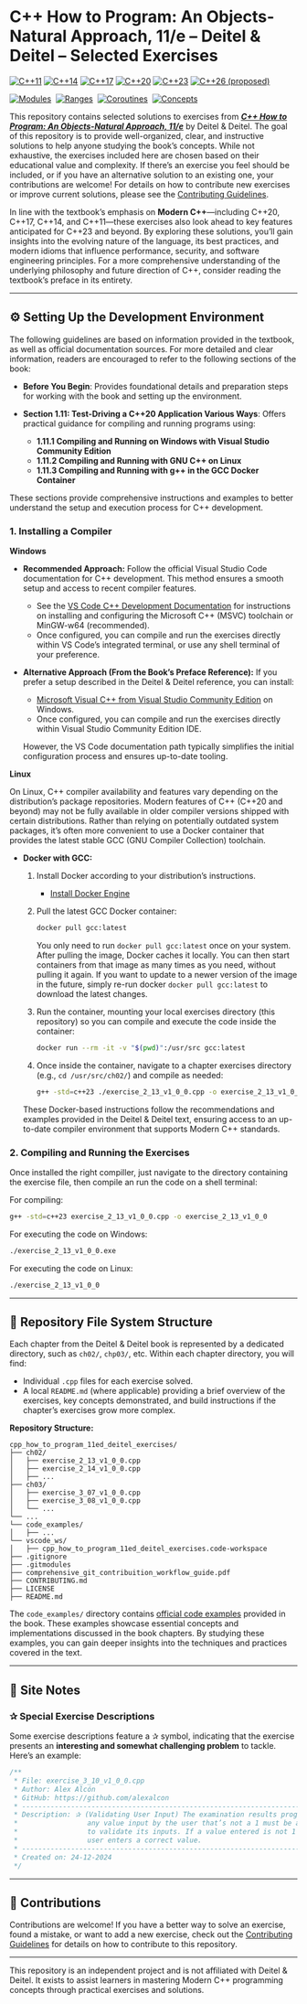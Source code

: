 # C++ How to Program: An Objects-Natural Approach, 11/e – Deitel & Deitel – Selected Exercises

[![C++11](https://img.shields.io/badge/C++-11-blue.svg)](https://en.cppreference.com/w/cpp/language/history#C.2B.2B11_period)
[![C++14](https://img.shields.io/badge/C++-14-blue.svg)](https://en.cppreference.com/w/cpp/language/history#C.2B.2B14_period)
[![C++17](https://img.shields.io/badge/C++-17-blue.svg)](https://en.cppreference.com/w/cpp/language/history#C.2B.2B17_period)
[![C++20](https://img.shields.io/badge/C++-20-blue.svg)](https://en.cppreference.com/w/cpp/language/history#C.2B.2B20_period)
[![C++23](https://img.shields.io/badge/C++-23-informational.svg)](https://en.cppreference.com/w/cpp/23)
[![C++26 (proposed)](https://img.shields.io/badge/C++-26%20(proposed)-lightgrey.svg)](https://isocpp.org/std/status)

[![Modules](https://img.shields.io/badge/Feature-Modules-blue.svg)](https://en.cppreference.com/w/cpp/language/modules)&nbsp;
[![Ranges](https://img.shields.io/badge/Feature-Ranges-green.svg)](https://en.cppreference.com/w/cpp/ranges)&nbsp;
[![Coroutines](https://img.shields.io/badge/Feature-Coroutines-brightgreen.svg)](https://en.cppreference.com/w/cpp/language/coroutines)&nbsp;
[![Concepts](https://img.shields.io/badge/Feature-Concepts-yellow.svg)](https://en.cppreference.com/w/cpp/language/constraints)

This repository contains selected solutions to exercises from [**_C++ How to Program: An Objects-Natural Approach, 11/e_**](https://deitel.com/c-plus-plus-how-to-program-an-objects-natural-approach-11-e/) by Deitel & Deitel. The goal of this repository is to provide well-organized, clear, and instructive solutions to help anyone studying the book’s concepts. While not exhaustive, the exercises included here are chosen based on their educational value and complexity. If there’s an exercise you feel should be included, or if you have an alternative solution to an existing one, your contributions are welcome! For details on how to contribute new exercises or improve current solutions, please see the [Contributing Guidelines](CONTRIBUTING.md).

In line with the textbook’s emphasis on **Modern C++**—including C++20, C++17, C++14, and C++11—these exercises also look ahead to key features anticipated for C++23 and beyond. By exploring these solutions, you’ll gain insights into the evolving nature of the language, its best practices, and modern idioms that influence performance, security, and software engineering principles. For a more comprehensive understanding of the underlying philosophy and future direction of C++, consider reading the textbook’s preface in its entirety.

---

## ⚙️ Setting Up the Development Environment

The following guidelines are based on information provided in the textbook, as well as official documentation sources. For more detailed and clear information, readers are encouraged to refer to the following sections of the book:

- **Before You Begin**: Provides foundational details and preparation steps for working with the book and setting up the environment.
- **Section 1.11: Test-Driving a C++20 Application Various Ways**: Offers practical guidance for compiling and running programs using:

  - **1.11.1 Compiling and Running on Windows with Visual Studio Community Edition**
  - **1.11.2 Compiling and Running with GNU C++ on Linux**
  - **1.11.3 Compiling and Running with g++ in the GCC Docker Container**

These sections provide comprehensive instructions and examples to better understand the setup and execution process for C++ development.

### 1. Installing a Compiler

**Windows**  

- **Recommended Approach:** Follow the official Visual Studio Code documentation for C++ development. This method ensures a smooth setup and access to recent compiler features.  
   - See the [VS Code C++ Development Documentation](https://code.visualstudio.com/docs/languages/cpp) for instructions on installing and configuring the Microsoft C++ (MSVC) toolchain or MinGW-w64 (recommended).  
   - Once configured, you can compile and run the exercises directly within VS Code’s integrated terminal, or use any shell terminal of your preference.

- **Alternative Approach (From the Book’s Preface Reference):** If you prefer a setup described in the Deitel & Deitel reference, you can install:
   - [Microsoft Visual C++ from Visual Studio Community Edition](https://visualstudio.microsoft.com/vs/community/) on Windows.
   - Once configured, you can compile and run the exercises directly within Visual Studio Community Edition IDE.
   
   However, the VS Code documentation path typically simplifies the initial configuration process and ensures up-to-date tooling.

**Linux**  

On Linux, C++ compiler availability and features vary depending on the distribution’s package repositories. Modern features of C++ (C++20 and beyond) may not be fully available in older compiler versions shipped with certain distributions. Rather than relying on potentially outdated system packages, it’s often more convenient to use a Docker container that provides the latest stable GCC (GNU Compiler Collection) toolchain.

- **Docker with GCC:**  
  1. Install Docker according to your distribution’s instructions.  
     - [Install Docker Engine](https://docs.docker.com/engine/install/)
       
  2. Pull the latest GCC Docker container:  
     ```bash
     docker pull gcc:latest
     ```
     You only need to run `docker pull gcc:latest` once on your system. After pulling the image, Docker caches it locally. You can then start containers from that image as many times as you need, without pulling it again. If you want to update to a newer version of the image in the future, simply re-run docker `docker pull gcc:latest` to download the latest changes.

  3. Run the container, mounting your local exercises directory (this repository) so you can compile and execute the code inside the container:
     ```bash
     docker run --rm -it -v "$(pwd)":/usr/src gcc:latest
     ```
  4. Once inside the container, navigate to a chapter exercises directory (e.g., `cd /usr/src/ch02/`) and compile as needed:
     ```bash
     g++ -std=c++23 ./exercise_2_13_v1_0_0.cpp -o exercise_2_13_v1_0_0 
     ```
     
  These Docker-based instructions follow the recommendations and examples provided in the Deitel & Deitel text, ensuring access to an up-to-date compiler environment that supports Modern C++ standards.

### 2. Compiling and Running the Exercises

Once installed the right compiller, just navigate to the directory containing the exercise file, then compile an run the code on a shell terminal:

For compiling:
```bash
g++ -std=c++23 exercise_2_13_v1_0_0.cpp -o exercise_2_13_v1_0_0 
```

For executing the code on Windows:
```bash
./exercise_2_13_v1_0_0.exe
```

For executing the code on Linux:
```bash
./exercise_2_13_v1_0_0
```

---

## 📁 Repository File System Structure

Each chapter from the Deitel & Deitel book is represented by a dedicated directory, such as `ch02/`, `chp03/`, etc. Within each chapter directory, you will find:
  - Individual `.cpp` files for each exercise solved.
  - A local `README.md` (where applicable) providing a brief overview of the exercises, key concepts demonstrated, and build instructions if the chapter’s exercises grow more complex.

**Repository Structure:**
```plaintext
cpp_how_to_program_11ed_deitel_exercises/
├── ch02/
│   ├── exercise_2_13_v1_0_0.cpp
│   ├── exercise_2_14_v1_0_0.cpp
│   ├── ...
├── ch03/
│   ├── exercise_3_07_v1_0_0.cpp
│   ├── exercise_3_08_v1_0_0.cpp
│   └── ...
└── ...
└── code_examples/
│   ├── ...
└── vscode_ws/
│   ├── cpp_how_to_program_11ed_deitel_exercises.code-workspace
├── .gitignore
├── .gitmodules
├── comprehensive_git_contribuition_workflow_guide.pdf
├── CONTRIBUTING.md
├── LICENSE
├── README.md
```

The `code_examples/` directory contains [official code examples](https://github.com/pdeitel/CPlusPlusHowToProgram11e) provided in the book. These examples showcase essential concepts and implementations discussed in the book chapters. By studying these examples, you can gain deeper insights into the techniques and practices covered in the text.

---

## 📝 Site Notes

### ✰ Special Exercise Descriptions
Some exercise descriptions feature a ✰ symbol, indicating that the exercise presents an **interesting and somewhat challenging problem** to tackle. Here’s an example:

```cpp
/**
 * File: exercise_3_10_v1_0_0.cpp
 * Author: Alex Alcón
 * GitHub: https://github.com/alexalcon 
 * -------------------------------------------------------------------------------------------------
 * Description: ✰ (Validating User Input) The examination results program of Fig. 3.3 assumes that
 *                 any value input by the user that’s not a 1 must be a 2. Modify the application 
 *                 to validate its inputs. If a value entered is not 1 or 2, keep looping until the 
 *                 user enters a correct value.
 * -------------------------------------------------------------------------------------------------
 * Created on: 24-12-2024
 */
```

---

## 🤝 Contributions

Contributions are welcome! If you have a better way to solve an exercise, found a mistake, or want to add a new exercise, check out the [Contributing Guidelines](CONTRIBUTING.md) for details on how to contribute to this repository.

---

This repository is an independent project and is not affiliated with Deitel & Deitel. It exists to assist learners in mastering Modern C++ programming concepts through practical exercises and solutions.